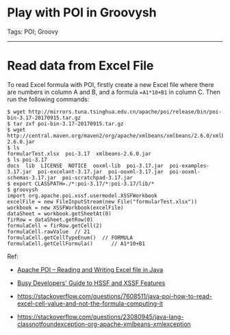 # Play with POI in Groovysh
Tags: POI; Groovy

------

# Read data from Excel File

To read Excel formula with POI, firstly create a new Excel file where there are
numbers in column A and B, and a formula `=A1*10+B1` in column C.
Then run the following commands:

```
$ wget http://mirrors.tuna.tsinghua.edu.cn/apache/poi/release/bin/poi-bin-3.17-20170915.tar.gz
$ tar zxf poi-bin-3.17-20170915.tar.gz
$ wget http://central.maven.org/maven2/org/apache/xmlbeans/xmlbeans/2.6.0/xmlbeans-2.6.0.jar
$ ls
formularTest.xlsx  poi-3.17  xmlbeans-2.6.0.jar
$ ls poi-3.17
docs  lib  LICENSE  NOTICE  ooxml-lib  poi-3.17.jar  poi-examples-3.17.jar  poi-excelant-3.17.jar  poi-ooxml-3.17.jar  poi-ooxml-schemas-3.17.jar  poi-scratchpad-3.17.jar
$ export CLASSPATH=./*:poi-3.17/*:poi-3.17/lib/*
$ groovysh
import org.apache.poi.xssf.usermodel.XSSFWorkbook
excelFile = new FileInputStream(new File("formularTest.xlsx"))
workbook = new XSSFWorkbook(excelFile)
dataSheet = workbook.getSheetAt(0)
firRow = dataSheet.getRow(0)
formulaCell = firRow.getCell(2)
formulaCell.rawValue  // 21
formulaCell.getCellTypeEnum()  // FORMULA
formulaCell.getCellFormula()      // A1*10+B1
```

Ref:

* [Apache POI – Reading and Writing Excel file in Java](https://www.mkyong.com/java/apache-poi-reading-and-writing-excel-file-in-java/)

* [Busy Developers' Guide to HSSF and XSSF Features](https://poi.apache.org/spreadsheet/quick-guide.html)

* https://stackoverflow.com/questions/7608511/java-poi-how-to-read-excel-cell-value-and-not-the-formula-computing-it

* https://stackoverflow.com/questions/23080945/java-lang-classnotfoundexception-org-apache-xmlbeans-xmlexception

